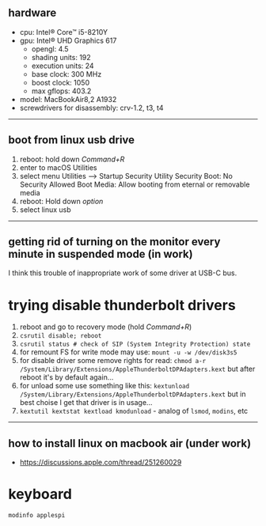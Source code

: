 hardware
--------
 - cpu: Intel® Core™ i5-8210Y
 - gpu: Intel® UHD Graphics 617
     - opengl: 4.5
     - shading units: 192
     - execution units: 24
     - base clock: 300 MHz
     - boost clock: 1050
     - max gflops: 403.2
 - model: MacBookAir8,2 A1932
 - screwdrivers for disassembly: crv-1.2, t3, t4
----
[1]: https://ark.intel.com/content/www/us/en/ark/products/189912/intel-core-i5-8210y-processor-4m-cache-up-to-3-60-ghz.html
[2]: https://en.wikipedia.org/wiki/Intel_Graphics_Technology#Kaby_Lake_/_Amber_Lake
[3]: https://en.wikipedia.org/wiki/MacBook_Air

boot from linux usb drive
-------------------------
 1. reboot: hold down *Command+R*
 2. enter to macOS Utilities
 3. select menu Utilities --> Startup Security Utility
    Security Boot: No Security
    Allowed Boot Media: Allow booting from eternal or removable media
 4. reboot: Hold down *option*
 5. select linux usb
----
[1]: https://wiki.gentoo.org/wiki/Apple_Macbook_Pro_Retina_(early_2013)
[2]: https://www.lifewire.com/dual-boot-linux-and-mac-os-4125733

getting rid of turning on the monitor every minute in suspended mode (in work)
------------------------------------------------------------------------------
I think this trouble of inappropriate work of some driver at USB-C bus.
# trying disable thunderbolt drivers
 1. reboot and go to recovery mode (hold *Command+R*)
 2. `csrutil disable; reboot`
 3. `csrutil status # check of SIP (System Integrity Protection) state`
 4. for remount FS for write mode may use: `mount -u -w /dev/disk3s5`
 5. for disable driver some remove rights for read:
    `chmod a-r /System/Library/Extensions/AppleThunderboltDPAdapters.kext`
    but after reboot it's by default again...
 6. for unload some use something like this:
    `kextunload /System/Library/Extensions/AppleThunderboltDPAdapters.kext`
    but in best choise I get that driver is in usage...
 7. `kextutil kextstat kextload kmodunload` - analog of `lsmod`, `modins`, etc
----
[1]: https://www.macobserver.com/tips/macos-disable-webcam-mac/
[2]: https://superuser.com/questions/389260/how-to-kextunload-in-os-x-lion
[3]: https://stackoverflow.com/questions/11481813/how-to-see-the-loaded-kernel-modules-on-mac-osx
[4]: https://apple.stackexchange.com/questions/92979/how-to-remount-an-internal-drive-as-read-write-in-mountain-lion
[5]: https://apple.stackexchange.com/questions/363725/disable-thunderbolt-ports-in-macos-mojave-to-mitigate-the-thunderclap-vulnerabil

how to install linux on macbook air (under work)
------------------------------------------------
- https://discussions.apple.com/thread/251260029
# keyboard
```sh
modinfo applespi
```
[1]: https://gist.github.com/roadrunner2/1289542a748d9a104e7baec6a92f9cd7
[2]: https://github.com/roadrunner2/macbook12-spi-driver
